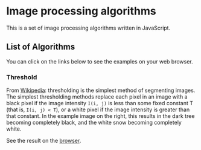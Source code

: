 # Image processing algorithms

This is a set of image processing algorithms written in JavaScript.

## List of Algorithms
You can click on the links below to see the examples on your web browser.

### Threshold
From [Wikipedia][threshold-wiki]: thresholding is the simplest method of segmenting images. The simplest thresholding methods replace each pixel in an image with a black pixel if the image intensity `I(i, j)` is less than some fixed constant T (that is, `I(i, j) < T`), or a white pixel if the image intensity is greater than that constant. In the example image on the right, this results in the dark tree becoming completely black, and the white snow becoming completely white.

See the result on the [browser][threshold-gp].

[comment]: <> (Links for info and images)

[threshold-wiki]: https://en.wikipedia.org/wiki/Thresholding_(image_processing)
[threshold-gp]: https://memburg.github.io/image_processing_algorithms/src/views/threshold.html